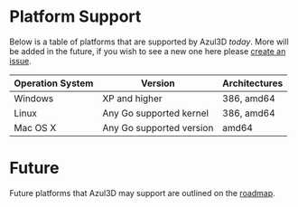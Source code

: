 # Platform Support

Below is a table of platforms that are supported by Azul3D *today*. More will be added in the future, if you wish to see a new one here please [create an issue](https://github.com/azul3d/issues/issues).</p>

| Operation System | Version                  | Architectures |
|------------------|--------------------------|---------------|
| Windows          | XP and higher            | 386, amd64    |
| Linux            | Any Go supported kernel  | 386, amd64    |
| Mac OS X         | Any Go supported version | amd64         |

# Future

Future platforms that Azul3D may support are outlined on the [roadmap](/doc/roadmap.html#future-platforms).
